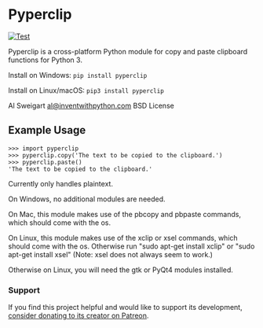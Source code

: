 # Pyperclip

[![Test](https://github.com/asweigart/pyperclip/actions/workflows/test.yml/badge.svg)](https://github.com/asweigart/pyperclip/actions/workflows/test.yml)

Pyperclip is a cross-platform Python module for copy and paste clipboard functions for Python 3.

Install on Windows: `pip install pyperclip`

Install on Linux/macOS: `pip3 install pyperclip`

Al Sweigart al@inventwithpython.com
BSD License

## Example Usage

```pycon
>>> import pyperclip
>>> pyperclip.copy('The text to be copied to the clipboard.')
>>> pyperclip.paste()
'The text to be copied to the clipboard.'
```

Currently only handles plaintext.

On Windows, no additional modules are needed.

On Mac, this module makes use of the pbcopy and pbpaste commands, which should come with the os.

On Linux, this module makes use of the xclip or xsel commands, which should come with the os. Otherwise run "sudo apt-get install xclip" or "sudo apt-get install xsel" (Note: xsel does not always seem to work.)

Otherwise on Linux, you will need the gtk or PyQt4 modules installed.

### Support

If you find this project helpful and would like to support its development, [consider donating to its creator on Patreon](https://www.patreon.com/AlSweigart).
